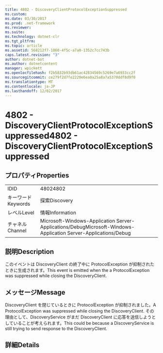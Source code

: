 ```yaml
---
title: 4802 - DiscoveryClientProtocolExceptionSuppressed
ms.custom: 
ms.date: 03/30/2017
ms.prod: .net-framework
ms.reviewer: 
ms.suite: 
ms.technology: dotnet-clr
ms.tgt_pltfrm: 
ms.topic: article
ms.assetid: 568212f7-1060-4f5c-a7a0-1352c7cc743b
caps.latest.revision: "3"
author: dotnet-bot
ms.author: dotnetcontent
manager: wpickett
ms.openlocfilehash: f2b5832b93db61ac42834569c5269e7a6933cc2f
ms.sourcegitcommit: ce279f2d7fe2220e6ea0a25a8a7a5370ddf8d9f0
ms.translationtype: MT
ms.contentlocale: ja-JP
ms.lasthandoff: 12/02/2017
---
```

# <a name="4802---discoveryclientprotocolexceptionsuppressed"></a><span data-ttu-id="116f7-102">4802 - DiscoveryClientProtocolExceptionSuppressed</span><span class="sxs-lookup"><span data-stu-id="116f7-102">4802 - DiscoveryClientProtocolExceptionSuppressed</span></span>
## <a name="properties"></a><span data-ttu-id="116f7-103">プロパティ</span><span class="sxs-lookup"><span data-stu-id="116f7-103">Properties</span></span>  
  
|||  
|-|-|  
|<span data-ttu-id="116f7-104">ID</span><span class="sxs-lookup"><span data-stu-id="116f7-104">ID</span></span>|<span data-ttu-id="116f7-105">4802</span><span class="sxs-lookup"><span data-stu-id="116f7-105">4802</span></span>|  
|<span data-ttu-id="116f7-106">キーワード</span><span class="sxs-lookup"><span data-stu-id="116f7-106">Keywords</span></span>|<span data-ttu-id="116f7-107">探索</span><span class="sxs-lookup"><span data-stu-id="116f7-107">Discovery</span></span>|  
|<span data-ttu-id="116f7-108">レベル</span><span class="sxs-lookup"><span data-stu-id="116f7-108">Level</span></span>|<span data-ttu-id="116f7-109">情報</span><span class="sxs-lookup"><span data-stu-id="116f7-109">Information</span></span>|  
|<span data-ttu-id="116f7-110">チャネル</span><span class="sxs-lookup"><span data-stu-id="116f7-110">Channel</span></span>|<span data-ttu-id="116f7-111">Microsoft-Windows-Application Server-Applications/Debug</span><span class="sxs-lookup"><span data-stu-id="116f7-111">Microsoft-Windows-Application Server-Applications/Debug</span></span>|  
  
## <a name="description"></a><span data-ttu-id="116f7-112">説明</span><span class="sxs-lookup"><span data-stu-id="116f7-112">Description</span></span>  
 <span data-ttu-id="116f7-113">このイベントは DiscoveryClient の終了中に ProtocolException が抑制されたときに生成されます。</span><span class="sxs-lookup"><span data-stu-id="116f7-113">This event is emitted when the a ProtocolException was suppressed while closing the DiscoveryClient.</span></span>  
  
## <a name="message"></a><span data-ttu-id="116f7-114">メッセージ</span><span class="sxs-lookup"><span data-stu-id="116f7-114">Message</span></span>  
 <span data-ttu-id="116f7-115">DiscoveryClient を閉じているときに ProtocolException が抑制されました。</span><span class="sxs-lookup"><span data-stu-id="116f7-115">A ProtocolException was suppressed while closing the DiscoveryClient.</span></span> <span data-ttu-id="116f7-116">その理由として、DiscoveryService がまだ DiscoveryClient に応答を送信しようとしていることが考えられます。</span><span class="sxs-lookup"><span data-stu-id="116f7-116">This could be because a DiscoveryService is still trying to send response to the DiscoveryClient.</span></span>  
  
## <a name="details"></a><span data-ttu-id="116f7-117">詳細</span><span class="sxs-lookup"><span data-stu-id="116f7-117">Details</span></span>
